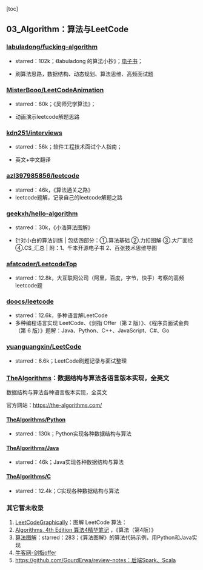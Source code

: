 [toc]



## 03_Algorithm：算法与LeetCode

### [labuladong/fucking-algorithm](https://github.com/labuladong/fucking-algorithm)

- starred：102k；《labuladong 的算法小抄》；[电子书](https://labuladong.gitbook.io/algo/)；

- 刷算法思路，数据结构、动态规划、算法思维、高频面试题



### [MisterBooo/LeetCodeAnimation](https://github.com/MisterBooo/LeetCodeAnimation)

- starred：60k；《吴师兄学算法》；

- 动画演示leetcode解题思路



### [kdn251/interviews](https://github.com/kdn251/interviews)

- starred：56k；软件工程技术面试个人指南；

- 英文+中文翻译



### [azl397985856/leetcode](https://github.com/azl397985856/leetcode)

- starred：46k，《算法通关之路》
- leetcode题解，记录自己的leetcode解题之路



### [geekxh/hello-algorithm](https://github.com/geekxh/hello-algorithm)

- starred：30k，《小浩算法图解》

- 针对小白的算法训练 | 包括四部分：①.算法基础 ②.力扣图解 ③.大厂面经 ④.CS_汇总 | 附：1、千本开源电子书 2、百张技术思维导图



### [afatcoder/LeetcodeTop](https://github.com/afatcoder/LeetcodeTop)

- starred：12.8k，大互联网公司（阿里，百度，字节，快手）考察的高频leetcode题



### [doocs/leetcode](https://github.com/doocs/leetcode)

- starred：12.6k，多种语言解LeetCode
- 多种编程语言实现 LeetCode、《剑指 Offer（第 2 版）》、《程序员面试金典（第 6 版）》题解：Java、Python、C++、JavaScript、C#、Go



### [yuanguangxin/LeetCode](https://github.com/yuanguangxin/LeetCode)

- starred：6.6k；LeetCode刷题记录与面试整理



### [TheAlgorithms](https://github.com/TheAlgorithms)：数据结构与算法各语言版本实现，全英文

数据结构与算法各种语言版本实现，全英文

官方网站：https://the-algorithms.com/

#### [TheAlgorithms/Python](https://github.com/TheAlgorithms/Python)

- starred：130k；Python实现各种数据结构与算法



#### [TheAlgorithms/Java](https://github.com/TheAlgorithms/Java)

- starred：46k；Java实现各种数据结构与算法



#### [TheAlgorithms/C](https://github.com/TheAlgorithms/C)

- starred：12.4k；C实现各种数据结构与算法



### 其它暂未收录

1. [LeetCodeGraphically](https://github.com/lefex/LeetCodeGraphically)：图解 LeetCode 算法：
1. [Algorithms, 4th Edition 算法4精华笔记](https://github.com/MeandNi/Algorithms4-Common) ，《算法（第4版）》
1. [算法图解](https://github.com/zhanwen/AlgorithmDiagram)：starred：283；《算法图解》的算法代码示例，用Python和Java实现
1. [牛客网-剑指offer](https://github.com/DmrfCoder/AlgorithmAndDataStructure)
1. https://github.com/GourdErwa/review-notes：后端Spark、Scala



